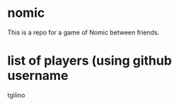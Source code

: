 # nomic
This is a repo for a game of Nomic between friends.
# list of players (using github username
tgilino
